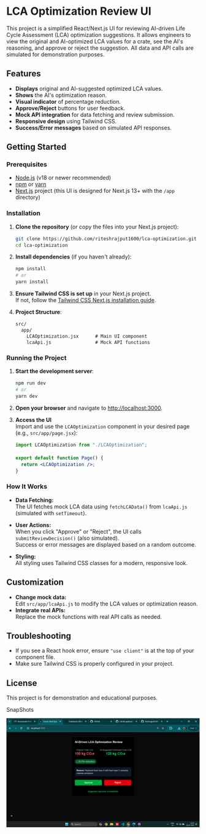 # LCA Optimization Review UI

This project is a simplified React/Next.js UI for reviewing AI-driven Life Cycle Assessment (LCA) optimization suggestions. It allows engineers to view the original and AI-optimized LCA values for a crate, see the AI's reasoning, and approve or reject the suggestion. All data and API calls are simulated for demonstration purposes.

## Features

- **Displays** original and AI-suggested optimized LCA values.
- **Shows** the AI's optimization reason.
- **Visual indicator** of percentage reduction.
- **Approve/Reject** buttons for user feedback.
- **Mock API integration** for data fetching and review submission.
- **Responsive design** using Tailwind CSS.
- **Success/Error messages** based on simulated API responses.

## Getting Started

### Prerequisites

- [Node.js](https://nodejs.org/) (v18 or newer recommended)
- [npm](https://www.npmjs.com/) or [yarn](https://yarnpkg.com/)
- [Next.js](https://nextjs.org/) project (this UI is designed for Next.js 13+ with the `/app` directory)

### Installation

1. **Clone the repository** (or copy the files into your Next.js project):

    ```sh
    git clone https://github.com/riteshrajput1600/lca-optimization.git
    cd lca-optimization
    ```

2. **Install dependencies** (if you haven't already):

    ```sh
    npm install
    # or
    yarn install
    ```

3. **Ensure Tailwind CSS is set up** in your Next.js project.  
   If not, follow the [Tailwind CSS Next.js installation guide](https://tailwindcss.com/docs/guides/nextjs).

4. **Project Structure**:

    ```
    src/
      app/
        LCAOptimization.jsx      # Main UI component
        lcaApi.js                # Mock API functions
    ```

### Running the Project

1. **Start the development server**:

    ```sh
    npm run dev
    # or
    yarn dev
    ```

2. **Open your browser** and navigate to [http://localhost:3000](http://localhost:3000).

3. **Access the UI**  
   Import and use the `LCAOptimization` component in your desired page (e.g., `src/app/page.jsx`):

    ```jsx
    import LCAOptimization from "./LCAOptimization";

    export default function Page() {
      return <LCAOptimization />;
    }
    ```

### How It Works

- **Data Fetching:**  
  The UI fetches mock LCA data using `fetchLCAData()` from `lcaApi.js` (simulated with `setTimeout`).

- **User Actions:**  
  When you click "Approve" or "Reject", the UI calls `submitReviewDecision()` (also simulated).  
  Success or error messages are displayed based on a random outcome.

- **Styling:**  
  All styling uses Tailwind CSS classes for a modern, responsive look.

## Customization

- **Change mock data:**  
  Edit `src/app/lcaApi.js` to modify the LCA values or optimization reason.
- **Integrate real APIs:**  
  Replace the mock functions with real API calls as needed.

## Troubleshooting

- If you see a React hook error, ensure `"use client"` is at the top of your component file.
- Make sure Tailwind CSS is properly configured in your project.

## License

This project is for demonstration and educational purposes.


SnapShots

![alt text](image.png)